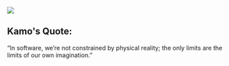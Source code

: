 
![](https://docs.google.com/drawings/d/1_PAH9Z7oNzAteE-ZpwhmaF44XYn8-DjDlQ1dcWQCUAU/edit?usp=sharing)

## Kamo's Quote:  
“In software, we’re not constrained by physical reality; 
the only limits are the limits of our own imagination.”



